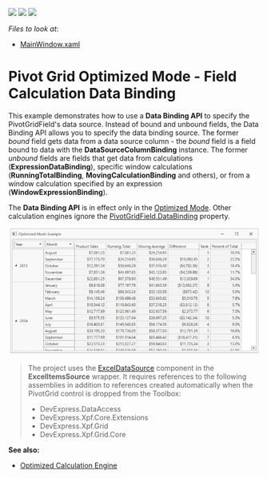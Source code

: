 <!-- default badges list -->
![](https://img.shields.io/endpoint?url=https://codecentral.devexpress.com/api/v1/VersionRange/215311843/19.2.2%2B)
[![](https://img.shields.io/badge/Open_in_DevExpress_Support_Center-FF7200?style=flat-square&logo=DevExpress&logoColor=white)](https://supportcenter.devexpress.com/ticket/details/T827757)
[![](https://img.shields.io/badge/📖_How_to_use_DevExpress_Examples-e9f6fc?style=flat-square)](https://docs.devexpress.com/GeneralInformation/403183)
<!-- default badges end -->
<!-- default file list -->
*Files to look at*:
* [MainWindow.xaml](./CS/PivotGridOptimizedModeExample/MainWindow.xaml)
<!-- default file list end -->

# Pivot Grid Optimized Mode - Field Calculation Data Binding

This example demonstrates how to use a **Data Binding API** to specify the PivotGridField's data source. Instead of bound and unbound fields, the Data Binding API allows you to specify the data binding source. The former _bound_ field gets data from a data source column - the  _bound_ field is a field bound to data with the  **DataSourceColumnBinding** instance. The former _unbound_ fields are fields that get data from calculations (**ExpressionDataBinding**), specific window calculations (**RunningTotalBinding**, **MovingCalculationBinding** and others), or from a window calculation specified by an expression (**WindowExpressionBinding**).

The **Data Binding API** is in effect only in the [Optimized Mode](https://docs.devexpress.com/CoreLibraries/DevExpress.XtraPivotGrid.PivotDataProcessingEngine). Other calculation engines ignore the [PivotGridField.DataBinding](http://docs.devexpress.devx/WPF/DevExpress.Xpf.PivotGrid.PivotGridField.DataBinding) property.

![](/images/screenshot.png)

> The project uses the [ExcelDataSource](https://docs.devexpress.com/CoreLibraries/DevExpress.DataAccess.Excel.ExcelDataSource) component in the **ExcelItemsSource** wrapper. It requires references to the following assemblies in addition to references created automatically when the PivotGrid control is dropped from the Toolbox:
> * DevExpress.DataAccess
> * DevExpress.Xpf.Core.Extensions
> * DevExpress.Xpf.Grid
> * DevExpress.Xpf.Grid.Core

**See also:**

* [Optimized Calculation Engine](https://docs.devexpress.com/CoreLibraries/401367)

